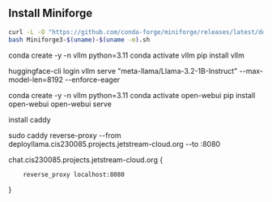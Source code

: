 

## Install Miniforge

```bash
curl -L -O "https://github.com/conda-forge/miniforge/releases/latest/download/Miniforge3-$(uname)-$(uname -m).sh"
bash Miniforge3-$(uname)-$(uname -m).sh
```

conda create -y -n vllm python=3.11
conda activate vllm
pip install vllm


huggingface-cli login
vllm serve "meta-llama/Llama-3.2-1B-Instruct" --max-model-len=8192 --enforce-eager

conda create -y -n vllm python=3.11
conda activate open-webui
pip install open-webui
open-webui serve


install caddy

sudo caddy reverse-proxy --from deployllama.cis230085.projects.jetstream-cloud.org --to :8080 

chat.cis230085.projects.jetstream-cloud.org {

        reverse_proxy localhost:8080
}
